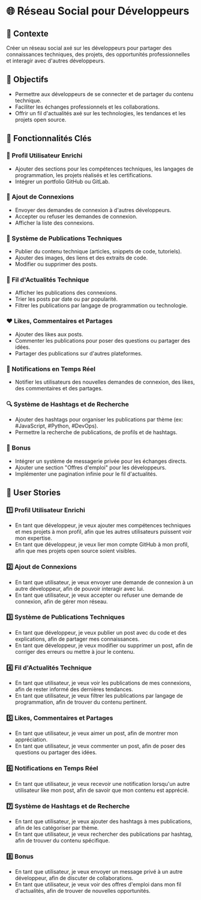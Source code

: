 # 🌐 Réseau Social pour Développeurs

## 📌 Contexte
Créer un réseau social axé sur les développeurs pour partager des connaissances techniques, des projets, des opportunités professionnelles et interagir avec d'autres développeurs.

## 🎯 Objectifs
- Permettre aux développeurs de se connecter et de partager du contenu technique.
- Faciliter les échanges professionnels et les collaborations.
- Offrir un fil d'actualités axé sur les technologies, les tendances et les projets open source.

## 🚀 Fonctionnalités Clés
### 👤 Profil Utilisateur Enrichi
- Ajouter des sections pour les compétences techniques, les langages de programmation, les projets réalisés et les certifications.
- Intégrer un portfolio GitHub ou GitLab.

### 🔗 Ajout de Connexions
- Envoyer des demandes de connexion à d'autres développeurs.
- Accepter ou refuser les demandes de connexion.
- Afficher la liste des connexions.

### 📝 Système de Publications Techniques
- Publier du contenu technique (articles, snippets de code, tutoriels).
- Ajouter des images, des liens et des extraits de code.
- Modifier ou supprimer des posts.

### 📰 Fil d'Actualités Technique
- Afficher les publications des connexions.
- Trier les posts par date ou par popularité.
- Filtrer les publications par langage de programmation ou technologie.

### ❤️ Likes, Commentaires et Partages
- Ajouter des likes aux posts.
- Commenter les publications pour poser des questions ou partager des idées.
- Partager des publications sur d'autres plateformes.

### 🔔 Notifications en Temps Réel
- Notifier les utilisateurs des nouvelles demandes de connexion, des likes, des commentaires et des partages.

### 🔍 Système de Hashtags et de Recherche
- Ajouter des hashtags pour organiser les publications par thème (ex: #JavaScript, #Python, #DevOps).
- Permettre la recherche de publications, de profils et de hashtags.

### 🎁 Bonus
- Intégrer un système de messagerie privée pour les échanges directs.
- Ajouter une section "Offres d'emploi" pour les développeurs.
- Implémenter une pagination infinie pour le fil d'actualités.

## 📜 User Stories
### 1️⃣ Profil Utilisateur Enrichi
- En tant que développeur, je veux ajouter mes compétences techniques et mes projets à mon profil, afin que les autres utilisateurs puissent voir mon expertise.
- En tant que développeur, je veux lier mon compte GitHub à mon profil, afin que mes projets open source soient visibles.

### 2️⃣ Ajout de Connexions
- En tant que utilisateur, je veux envoyer une demande de connexion à un autre développeur, afin de pouvoir interagir avec lui.
- En tant que utilisateur, je veux accepter ou refuser une demande de connexion, afin de gérer mon réseau.

### 3️⃣ Système de Publications Techniques
- En tant que développeur, je veux publier un post avec du code et des explications, afin de partager mes connaissances.
- En tant que développeur, je veux modifier ou supprimer un post, afin de corriger des erreurs ou mettre à jour le contenu.

### 4️⃣ Fil d'Actualités Technique
- En tant que utilisateur, je veux voir les publications de mes connexions, afin de rester informé des dernières tendances.
- En tant que utilisateur, je veux filtrer les publications par langage de programmation, afin de trouver du contenu pertinent.

### 5️⃣ Likes, Commentaires et Partages
- En tant que utilisateur, je veux aimer un post, afin de montrer mon appréciation.
- En tant que utilisateur, je veux commenter un post, afin de poser des questions ou partager des idées.

### 6️⃣ Notifications en Temps Réel
- En tant que utilisateur, je veux recevoir une notification lorsqu'un autre utilisateur like mon post, afin de savoir que mon contenu est apprécié.

### 7️⃣ Système de Hashtags et de Recherche
- En tant que utilisateur, je veux ajouter des hashtags à mes publications, afin de les catégoriser par thème.
- En tant que utilisateur, je veux rechercher des publications par hashtag, afin de trouver du contenu spécifique.

### 8️⃣ Bonus
- En tant que utilisateur, je veux envoyer un message privé à un autre développeur, afin de discuter de collaborations.
- En tant que utilisateur, je veux voir des offres d'emploi dans mon fil d'actualités, afin de trouver de nouvelles opportunités.
